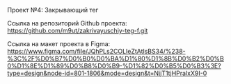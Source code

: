 Проект №4: Закрывающий тег


Ссылка на репозиторий Github проекта: https://github.com/m9ut/zakrivayuschiy-teg-f.git


Ссылка на макет проекта в Figma: https://www.figma.com/file/JQhPLs2COLIeZtAtlsBS34/%238-%3C%2F%D0%B7%D0%B0%D0%BA%D1%80%D1%8B%D0%B2%D0%B0%D1%8E%D1%89%D0%B8%D0%B9-%D1%82%D0%B5%D0%B3%3E?type=design&node-id=801-1806&mode=design&t=NjjT1tjHPralxX9I-0
